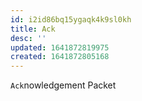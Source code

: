 ```yaml
---
id: i2id86bq15ygaqk4k9sl0kh
title: Ack
desc: ''
updated: 1641872819975
created: 1641872805168
---
```



`Ack`nowledgement Packet
